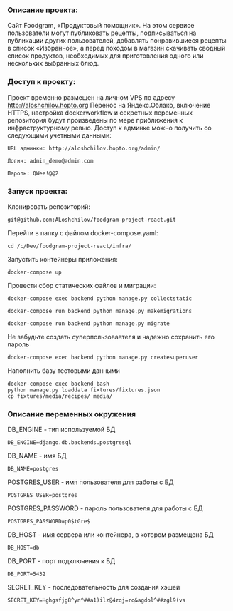 ### Описание проекта:
Сайт Foodgram, «Продуктовый помощник». На этом сервисе пользователи могут публиковать рецепты, подписываться на публикации других пользователей, добавлять понравившиеся рецепты в список «Избранное», а перед походом в магазин скачивать сводный список продуктов, необходимых для приготовления одного или нескольких выбранных блюд.


### Доступ к проекту:
Проект временно размещен на личном VPS по адресу http://aloshchilov.hopto.org
Перенос на Яндекс.Облако, включение HTTPS, настройка dockerworkflow и секретных переменных 
репозитория будут произведены по мере приближения к инфраструктурному ревью.
Доступ к админке можно получить со следующими учетными данными:

```
URL админки: http://aloshchilov.hopto.org/admin/
```

```
Логин: admin_demo@admin.com
```

```
Пароль: QWee!@@2
```


### Запуск проекта:

Клонировать репозиторий:

```
git@github.com:ALoshchilov/foodgram-project-react.git
```

Перейти в папку с файлом docker-compose.yaml:

```
cd /c/Dev/foodgram-project-react/infra/
```

Запустить контейнеры приложения:

```
docker-compose up
```

Провести сбор статических файлов и миграции:

```
docker-compose exec backend python manage.py collectstatic
```

```
docker-compose run backend python manage.py makemigrations
```

```
docker-compose run backend python manage.py migrate
```
Не забудьте создать суперпользовавтеля и надежно сохранить его пароль

```
docker-compose exec backend python manage.py createsuperuser
```

Наполнить базу тестовыми данными

```
docker-compose exec backend bash
python manage.py loaddata fixtures/fixtures.json
cp fixtures/media/recipes/ media/
```

### Описание переменных окружения

DB_ENGINE - тип используемой БД

```
DB_ENGINE=django.db.backends.postgresql
```

DB_NAME - имя БД

```
DB_NAME=postgres
```

POSTGRES_USER - имя пользователя для работы с БД

```
POSTGRES_USER=postgres
```

POSTGRES_PASSWORD - пароль пользователя для работы с БД

```
POSTGRES_PASSWORD=p0$tGre$
```

DB_HOST - имя сервера или контейнера, в котором размещена БД

```
DB_HOST=db
```

DB_PORT - порт подключения к БД

```
DB_PORT=5432
```

SECRET_KEY - последовательность для создания хэшей

```
SECRET_KEY=Hghgsfjg8^yn^##a1)ilz@4zqj=rq&agdol^##zgl9(vs
```
